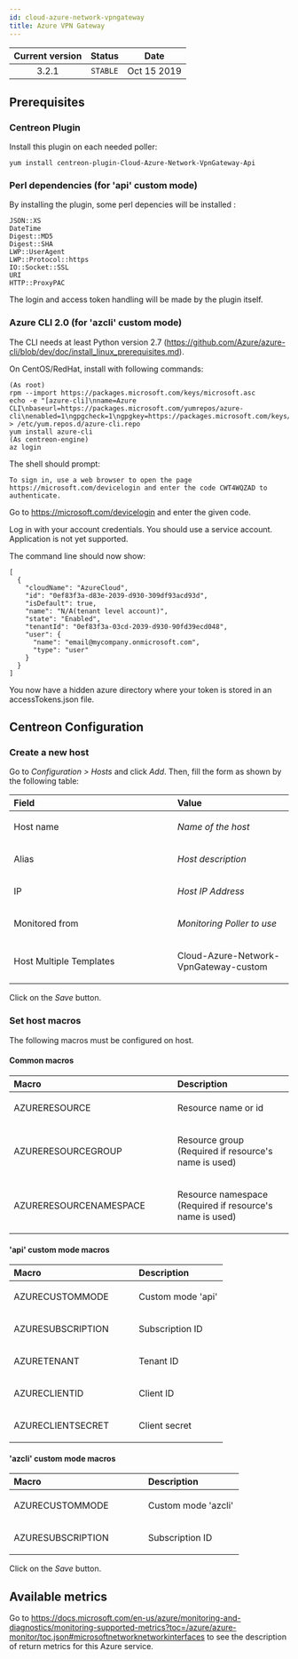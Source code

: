 ```yaml
---
id: cloud-azure-network-vpngateway
title: Azure VPN Gateway
---
```


| Current version | Status | Date |
| :-: | :-: | :-: |
| 3.2.1 | `STABLE` | Oct 15 2019 |


## Prerequisites

### Centreon Plugin
Install this plugin on each needed poller:

    yum install centreon-plugin-Cloud-Azure-Network-VpnGateway-Api

### Perl dependencies (for 'api' custom mode)
By installing the plugin, some perl depencies will be installed :

    JSON::XS
    DateTime
    Digest::MD5
    Digest::SHA
    LWP::UserAgent
    LWP::Protocol::https
    IO::Socket::SSL
    URI
    HTTP::ProxyPAC

The login and access token handling will be made by the plugin itself.

### Azure CLI 2.0 (for 'azcli' custom mode)
The CLI needs at least Python version 2.7 (https://github.com/Azure/azure-cli/blob/dev/doc/install_linux_prerequisites.md).

On CentOS/RedHat, install with following commands:

    (As root)
    rpm --import https://packages.microsoft.com/keys/microsoft.asc
    echo -e "[azure-cli]\nname=Azure CLI\nbaseurl=https://packages.microsoft.com/yumrepos/azure-cli\nenabled=1\ngpgcheck=1\ngpgkey=https://packages.microsoft.com/keys/microsoft.asc" > /etc/yum.repos.d/azure-cli.repo
    yum install azure-cli
    (As centreon-engine)
    az login

The shell should prompt:

    To sign in, use a web browser to open the page https://microsoft.com/devicelogin and enter the code CWT4WQZAD to authenticate.

Go to https://microsoft.com/devicelogin and enter the given code.

Log in with your account credentials. You should use a service account. Application is not yet supported.

The command line should now show:

    [
      {
        "cloudName": "AzureCloud",
        "id": "0ef83f3a-d83e-2039-d930-309df93acd93d",
        "isDefault": true,
        "name": "N/A(tenant level account)",
        "state": "Enabled",
        "tenantId": "0ef83f3a-03cd-2039-d930-90fd39ecd048",
        "user": {
          "name": "email@mycompany.onmicrosoft.com",
          "type": "user"
        }
      }
    ]

You now have a hidden azure directory where your token is stored in an accessTokens.json file.

## Centreon Configuration

### Create a new host
Go to *Configuration &gt; Hosts* and click *Add*. Then, fill the form as
shown by the following table:

<table>
<colgroup>
<col width="58%" />
<col width="41%" />
</colgroup>
<thead>
<tr class="header">
<th align="left">Field</th>
<th align="left">Value</th>
</tr>
</thead>
<tbody>
<tr class="odd">
<td align="left"><p>Host name</p></td>
<td align="left"><p><em>Name of the host</em></p></td>
</tr>
<tr class="even">
<td align="left"><p>Alias</p></td>
<td align="left"><p><em>Host description</em></p></td>
</tr>
<tr class="odd">
<td align="left"><p>IP</p></td>
<td align="left"><p><em>Host IP Address</em></p></td>
</tr>
<tr class="even">
<td align="left"><p>Monitored from</p></td>
<td align="left"><p><em>Monitoring Poller to use</em></p></td>
</tr>
<tr class="odd">
<td align="left"><p>Host Multiple Templates</p></td>
<td align="left"><p>Cloud-Azure-Network-VpnGateway-custom</p></td>
</tr>
</tbody>
</table>

Click on the *Save* button.

### Set host macros
The following macros must be configured on host.

#### Common macros
<table>
<colgroup>
<col width="58%" />
<col width="41%" />
</colgroup>
<thead>
<tr class="header">
<th align="left">Macro</th>
<th align="left">Description</th>
</tr>
</thead>
<tbody>
<tr class="odd">
<td align="left"><p>AZURERESOURCE</p></td>
<td align="left"><p>Resource name or id</p></td>
</tr>
<tr class="even">
<td align="left"><p>AZURERESOURCEGROUP</p></td>
<td align="left"><p>Resource group (Required if resource's name is used)</p></td>
</tr>
<tr class="odd">
<td align="left"><p>AZURERESOURCENAMESPACE</p></td>
<td align="left"><p>Resource namespace (Required if resource's name is used)</p></td>
</tr>
</tbody>
</table>

#### 'api' custom mode macros
<table>
<colgroup>
<col width="58%" />
<col width="41%" />
</colgroup>
<thead>
<tr class="header">
<th align="left">Macro</th>
<th align="left">Description</th>
</tr>
</thead>
<tbody>
<tr class="odd">
<td align="left"><p>AZURECUSTOMMODE</p></td>
<td align="left"><p>Custom mode 'api'</p></td>
</tr>
<tr class="even">
<td align="left"><p>AZURESUBSCRIPTION</p></td>
<td align="left"><p>Subscription ID</p></td>
</tr>
<tr class="odd">
<td align="left"><p>AZURETENANT</p></td>
<td align="left"><p>Tenant ID</p></td>
</tr>
<tr class="even">
<td align="left"><p>AZURECLIENTID</p></td>
<td align="left"><p>Client ID</p></td>
</tr>
<tr class="odd">
<td align="left"><p>AZURECLIENTSECRET</p></td>
<td align="left"><p>Client secret</p></td>
</tr>
</tbody>
</table>

#### 'azcli' custom mode macros
<table>
<colgroup>
<col width="58%" />
<col width="41%" />
</colgroup>
<thead>
<tr class="header">
<th align="left">Macro</th>
<th align="left">Description</th>
</tr>
</thead>
<tbody>
<tr class="odd">
<td align="left"><p>AZURECUSTOMMODE</p></td>
<td align="left"><p>Custom mode 'azcli'</p></td>
</tr>
<tr class="even">
<td align="left"><p>AZURESUBSCRIPTION</p></td>
<td align="left"><p>Subscription ID</p></td>
</tr>
</tbody>
</table>

Click on the *Save* button.

## Available metrics
Go to https://docs.microsoft.com/en-us/azure/monitoring-and-diagnostics/monitoring-supported-metrics?toc=/azure/azure-monitor/toc.json#microsoftnetworknetworkinterfaces to see the description of return metrics for this Azure service.

